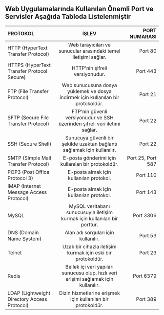 ## Web Uygulamalarında Kullanılan Önemli Port ve Servisler Aşağıda Tabloda Listelenmiştir
| PROTOKOL | İŞLEV | PORT NUMARASI |
| :---         |     :---:      |          ---: |
| HTTP (HyperText Transfer Protocol)   | Web tarayıcıları ve sunucular arasındaki temel iletişimi sağlar.     | Port 80    |
| HTTPS (HyperText Transfer Protocol Secure) |	HTTP'nin şifreli versiyonudur.	| Port 443 |
| FTP (File Transfer Protocol) |	Web sunucusuna dosya yüklemek ve dosya indirmek için kullanılan bir protokoldür.	| Port 21 |
| SFTP (Secure File Transfer Protocol) |	FTP'nin güvenli versiyonudur ve SSH üzerinden şifreli veri iletimi sağlar.	| Port 22 |
| SSH (Secure Shell) |	Sunucuya güvenli bir şekilde uzaktan bağlantı sağlamak için kullanılır.	| Port 22 |
| SMTP (Simple Mail Transfer Protocol)	| E-posta gönderimi için kullanılan bir protokoldür.	| Port 25, Port 587 |
| POP3 (Post Office Protocol 3) |	E-posta almak için kullanılan protokol. |	Port 110 |
| IMAP (Internet Message Access Protocol) |	E-posta almak için kullanılan protokol. | Port 143 |
| MySQL | MySQL veritabanı sunucusuyla iletişim kurmak için kullanılan bir porttur. |	Port 3306 |
| DNS (Domain Name System) | Alan adı sorguları için kullanılır. | Port 53 |
| Telnet | Uzak bir cihazla iletişim kurmak için eski bir protokoldür.	| Port 23 |
| Redis | Bellek içi veri yapıları sunucusu olup, hızlı veri erişimi sağlamak için kullanılır.	| Port 6379 |
| LDAP (Lightweight Directory Access Protocol) |	Dizin hizmetlerine erişmek için kullanılan bir protokoldür. |	Port 389 |


